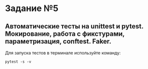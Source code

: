 # Задание №5
## Автоматические тесты на unittest и pytest. Мокирование, работа с фикстурами, параметризация, conftest. Faker.

Для запуска тестов в терминале используйте команду:
```shell
pytest -s -v
```
